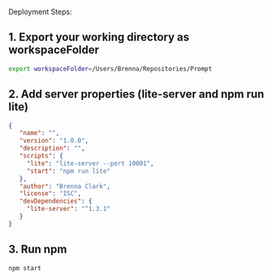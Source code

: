 Deployment Steps:

## 1. Export your working directory as workspaceFolder

``` bash
export workspaceFolder=/Users/Brenna/Repositories/Prompt
```

## 2. Add server properties (lite-server and npm run lite)

``` json
{ 
   "name": "", 
   "version": "1.0.0", 
   "description": "", 
   "scripts": { 
     "lite": "lite-server --port 10001", 
     "start": "npm run lite" 
   }, 
   "author": "Brenna Clark", 
   "license": "ISC", 
   "devDependencies": { 
     "lite-server": "^1.3.1" 
   } 
}
```

## 3. Run npm

``` bash
npm start
```
